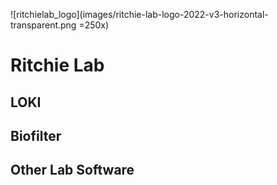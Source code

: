![ritchielab_logo](images/ritchie-lab-logo-2022-v3-horizontal-transparent.png =250x)
# Ritchie Lab

## LOKI


## Biofilter


## Other Lab Software
